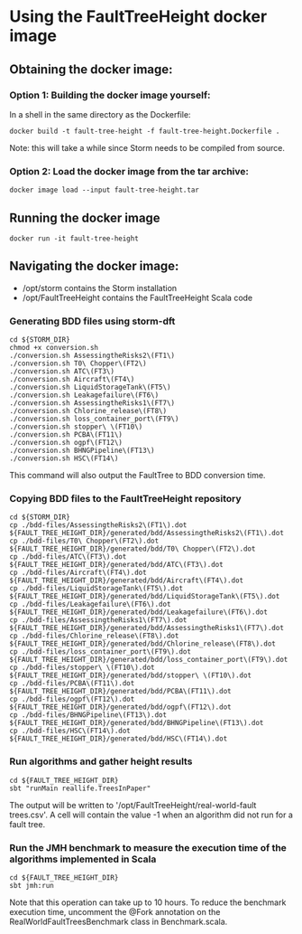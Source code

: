 # Using the FaultTreeHeight docker image

## Obtaining the docker image:
### Option 1: Building the docker image yourself:
In a shell in the same directory as the Dockerfile:
```shell
docker build -t fault-tree-height -f fault-tree-height.Dockerfile .
```
Note: this will take a while since Storm needs to be compiled from source.
### Option 2: Load the docker image from the tar archive:
```shell
docker image load --input fault-tree-height.tar
```

## Running the docker image
```shell
docker run -it fault-tree-height
```

## Navigating the docker image:
- /opt/storm contains the Storm installation
- /opt/FaultTreeHeight contains the FaultTreeHeight Scala code

### Generating BDD files using storm-dft
```shell
cd ${STORM_DIR}
chmod +x conversion.sh
./conversion.sh AssessingtheRisks2\(FT1\)
./conversion.sh T0\ Chopper\(FT2\)
./conversion.sh ATC\(FT3\)
./conversion.sh Aircraft\(FT4\)
./conversion.sh LiquidStorageTank\(FT5\)
./conversion.sh Leakagefailure\(FT6\)
./conversion.sh AssessingtheRisks1\(FT7\)
./conversion.sh Chlorine_release\(FT8\)
./conversion.sh loss_container_port\(FT9\)
./conversion.sh stopper\ \(FT10\)
./conversion.sh PCBA\(FT11\)
./conversion.sh ogpf\(FT12\)
./conversion.sh BHNGPipeline\(FT13\)
./conversion.sh HSC\(FT14\)
```
This command will also output the FaultTree to BDD conversion time.

### Copying BDD files to the FaultTreeHeight repository
```shell
cd ${STORM_DIR}
cp ./bdd-files/AssessingtheRisks2\(FT1\).dot ${FAULT_TREE_HEIGHT_DIR}/generated/bdd/AssessingtheRisks2\(FT1\).dot
cp ./bdd-files/T0\ Chopper\(FT2\).dot ${FAULT_TREE_HEIGHT_DIR}/generated/bdd/T0\ Chopper\(FT2\).dot
cp ./bdd-files/ATC\(FT3\).dot ${FAULT_TREE_HEIGHT_DIR}/generated/bdd/ATC\(FT3\).dot
cp ./bdd-files/Aircraft\(FT4\).dot ${FAULT_TREE_HEIGHT_DIR}/generated/bdd/Aircraft\(FT4\).dot
cp ./bdd-files/LiquidStorageTank\(FT5\).dot ${FAULT_TREE_HEIGHT_DIR}/generated/bdd/LiquidStorageTank\(FT5\).dot
cp ./bdd-files/Leakagefailure\(FT6\).dot ${FAULT_TREE_HEIGHT_DIR}/generated/bdd/Leakagefailure\(FT6\).dot
cp ./bdd-files/AssessingtheRisks1\(FT7\).dot ${FAULT_TREE_HEIGHT_DIR}/generated/bdd/AssessingtheRisks1\(FT7\).dot
cp ./bdd-files/Chlorine_release\(FT8\).dot ${FAULT_TREE_HEIGHT_DIR}/generated/bdd/Chlorine_release\(FT8\).dot
cp ./bdd-files/loss_container_port\(FT9\).dot ${FAULT_TREE_HEIGHT_DIR}/generated/bdd/loss_container_port\(FT9\).dot
cp ./bdd-files/stopper\ \(FT10\).dot ${FAULT_TREE_HEIGHT_DIR}/generated/bdd/stopper\ \(FT10\).dot
cp ./bdd-files/PCBA\(FT11\).dot ${FAULT_TREE_HEIGHT_DIR}/generated/bdd/PCBA\(FT11\).dot
cp ./bdd-files/ogpf\(FT12\).dot ${FAULT_TREE_HEIGHT_DIR}/generated/bdd/ogpf\(FT12\).dot
cp ./bdd-files/BHNGPipeline\(FT13\).dot ${FAULT_TREE_HEIGHT_DIR}/generated/bdd/BHNGPipeline\(FT13\).dot
cp ./bdd-files/HSC\(FT14\).dot ${FAULT_TREE_HEIGHT_DIR}/generated/bdd/HSC\(FT14\).dot
```

### Run algorithms and gather height results
```shell
cd ${FAULT_TREE_HEIGHT_DIR}
sbt "runMain reallife.TreesInPaper"
```
The output will be written to '/opt/FaultTreeHeight/real-world-fault trees.csv'.
A cell will contain the value -1 when an algorithm did not run for a fault tree.

### Run the JMH benchmark to measure the execution time of the algorithms implemented in Scala
```shell
cd ${FAULT_TREE_HEIGHT_DIR}
sbt jmh:run
```
Note that this operation can take up to 10 hours.
To reduce the benchmark execution time, uncomment the @Fork annotation on the RealWorldFaultTreesBenchmark class in Benchmark.scala.
